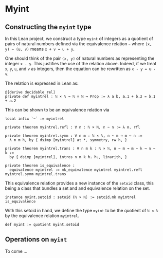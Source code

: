 # Myint

## Constructing the `myint` type

In this Lean project, we construct a type `myint` of integers as a quotient of pairs of natural numbers defined via the equivalence relation `~` where
`(x, y) ~ (u, v)` means `x + v = u + y`.

One should think of the pair `(x, y)` of natural numbers as representing the integer `x - y`. This justifies the use of the relation above. Indeed, if we treat `x`, `y`, `u`, and
`v` as integers, then the equation can be rewritten as `x - y = u - v`.

The relation is expressed in Lean as:
```lean
@[derive decidable_rel]
private def myintrel : ℕ × ℕ → ℕ × ℕ → Prop := λ a b, a.1 + b.2 = b.1 + a.2
```

This can be shown to be an equivalence relation via
```lean
local infix `~` := myintrel

private theorem myintrel.refl : ∀ n : ℕ × ℕ, n ~ n := λ n, rfl

private theorem myintrel.symm : ∀ n m : ℕ × ℕ, n ~ m → m ~ n :=
  λ n m h, by { dsimp [myintrel] at *, symmetry, rw h, }

private theorem myintrel.trans : ∀ n m k : ℕ × ℕ, n ~ m → m ~ k → n ~ k :=
  by { dsimp [myintrel], intros n m k h₁ h₂, linarith, }
  
private theorem is_equivalence :
  equivalence myintrel := mk_equivalence myintrel myintrel.refl myintrel.symm myintrel.trans
```

This equivalence relation provides a new instance of the `setoid` class, this being a class that bundles a set and and equivalence relation on the set.
```lean
instance myint.setoid : setoid (ℕ × ℕ) := setoid.mk myintrel is_equivalence
```

With this setoid in hand, we define the type `myint` to be the quotient of `ℕ × ℕ` by the equivalence relation `myintrel`.
```lean
def myint := quotient myint.setoid
```

## Operations on `myint`

To come ...
